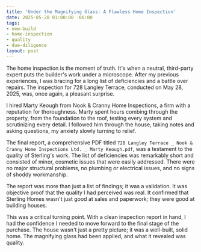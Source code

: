 ```yaml
---
title: 'Under the Magnifying Glass: A Flawless Home Inspection'
date: 2025-05-28 01:00:00 -06:00
tags:
- new-build
- home-inspection
- quality
- due-diligence
layout: post
---
```


The home inspection is the moment of truth. It's when a neutral, third-party expert puts the builder's work under a microscope. After my previous experiences, I was bracing for a long list of deficiencies and a battle over repairs. The inspection for 728 Langley Terrace, conducted on May 28, 2025, was, once again, a pleasant surprise.

I hired Marty Keough from Nook & Cranny Home Inspections, a firm with a reputation for thoroughness. Marty spent hours combing through the property, from the foundation to the roof, testing every system and scrutinizing every detail. I followed him through the house, taking notes and asking questions, my anxiety slowly turning to relief.

The final report, a comprehensive PDF titled `728 Langley Terrace _ Nook & Cranny Home Inspections Ltd. _ Marty Keough.pdf`, was a testament to the quality of Sterling's work. The list of deficiencies was remarkably short and consisted of minor, cosmetic issues that were easily addressed. There were no major structural problems, no plumbing or electrical issues, and no signs of shoddy workmanship.

The report was more than just a list of findings; it was a validation. It was objective proof that the quality I had perceived was real. It confirmed that Sterling Homes wasn't just good at sales and paperwork; they were good at building houses.

This was a critical turning point. With a clean inspection report in hand, I had the confidence I needed to move forward to the final stage of the purchase. The house wasn't just a pretty picture; it was a well-built, solid home. The magnifying glass had been applied, and what it revealed was quality.
